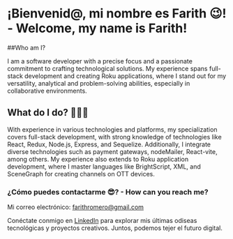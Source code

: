 # ¡Bienvenid@, mi nombre es Farith 😉! - Welcome, my name is Farith!

##Who am I?

I am a software developer with a precise focus and a passionate commitment to crafting technological solutions. My experience spans full-stack development and creating Roku applications, where I stand out for my versatility, analytical and problem-solving abilities, especially in collaborative environments.

## What do I do? 🧙🏽‍♂️

With experience in various technologies and platforms, my specialization covers full-stack development, with strong knowledge of technologies like React, Redux, Node.js, Express, and Sequelize. Additionally, I integrate diverse technologies such as payment gateways, nodeMailer, React-vite, among others. My experience also extends to Roku application development, where I master languages like BrightScript, XML, and SceneGraph for creating channels on OTT devices.

### ¿Cómo puedes contactarme 😎? - How can you reach me?

Mi correo electrónico: farithromero@gmail.com

Conéctate conmigo en [LinkedIn](https://www.linkedin.com/in/farith-romero-cano-7b80a5126) para explorar mis últimas odiseas tecnológicas y proyectos creativos. Juntos, podemos tejer el futuro digital.

